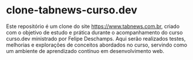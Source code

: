# clone-tabnews-curso.dev
Este repositório é um clone do site https://www.tabnews.com.br, criado com o objetivo de estudo e prática durante o acompanhamento do curso curso.dev ministrado por Felipe Deschamps.  Aqui serão realizados testes, melhorias e explorações de conceitos abordados no curso, servindo como um ambiente de aprendizado contínuo em desenvolvimento web.
